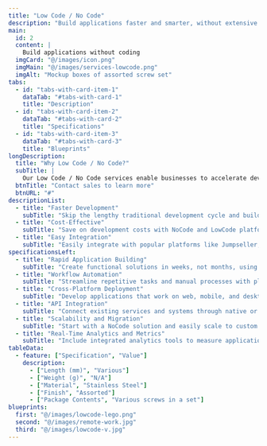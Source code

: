 ```yaml
---
title: "Low Code / No Code"
description: "Build applications faster and smarter, without extensive programming."
main:
  id: 2
  content: |
    Build applications without coding
  imgCard: "@/images/icon.png"
  imgMain: "@/images/services-lowcode.png"
  imgAlt: "Mockup boxes of assorted screw set"
tabs:
  - id: "tabs-with-card-item-1"
    dataTab: "#tabs-with-card-1"
    title: "Description"
  - id: "tabs-with-card-item-2"
    dataTab: "#tabs-with-card-2"
    title: "Specifications"
  - id: "tabs-with-card-item-3"
    dataTab: "#tabs-with-card-3"
    title: "Blueprints"
longDescription:
  title: "Why Low Code / No Code?"
  subTitle: |
    Our Low Code / No Code services enable businesses to accelerate development with customizable and easy-to-use platforms. Whether you want to automate workflows or build large-scale applications, we empower your team to innovate without the need for a full-stack developer.
  btnTitle: "Contact sales to learn more"
  btnURL: "#"
descriptionList:
  - title: "Faster Development"
    subTitle: "Skip the lengthy traditional development cycle and build applications quickly."
  - title: "Cost-Effective"
    subTitle: "Save on development costs with NoCode and LowCode platforms."
  - title: "Easy Integration"
    subTitle: "Easily integrate with popular platforms like Jumpseller, WooCommerce, or Google Sheets."
specificationsLeft:
  - title: "Rapid Application Building"
    subTitle: "Create functional solutions in weeks, not months, using visual tools like Bubble, Adalo, or Glide."
  - title: "Workflow Automation"
    subTitle: "Streamline repetitive tasks and manual processes with platforms like Zapier, Make, or Power Automate."
  - title: "Cross-Platform Deployment"
    subTitle: "Develop applications that work on web, mobile, and desktop without additional coding."
  - title: "API Integration"
    subTitle: "Connect existing services and systems through native or custom integrations, simplifying data interoperability."
  - title: "Scalability and Migration"
    subTitle: "Start with a NoCode solution and easily scale to custom platforms when needed, preserving the initial foundation."
  - title: "Real-Time Analytics and Metrics"
    subTitle: "Include integrated analytics tools to measure application performance and usage effortlessly."
tableData:
  - feature: ["Specification", "Value"]
    description:
      - ["Length (mm)", "Various"]
      - ["Weight (g)", "N/A"]
      - ["Material", "Stainless Steel"]
      - ["Finish", "Assorted"]
      - ["Package Contents", "Various screws in a set"]
blueprints:
  first: "@/images/lowcode-lego.png"
  second: "@/images/remote-work.jpg"
  third: "@/images/lowcode-v.jpg"
---
```

